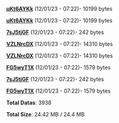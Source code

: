 [**uKt6AYKk**](/data/uKt6AYKk.txt) (12/01/23 - 07:22)- 10199 bytes

[**uKt6AYKk**](/data/uKt6AYKk.txt) (12/01/23 - 07:22)- 10199 bytes

[**7sJ5tjGF**](/data/7sJ5tjGF.txt) (12/01/23 - 07:22)- 242 bytes

[**VZLNrcDX**](/data/VZLNrcDX.txt) (12/01/23 - 07:22)- 14310 bytes

[**VZLNrcDX**](/data/VZLNrcDX.txt) (12/01/23 - 07:22)- 14310 bytes

[**FG5wyT1X**](/data/FG5wyT1X.txt) (12/01/23 - 07:22)- 1579 bytes

[**7sJ5tjGF**](/data/7sJ5tjGF.txt) (12/01/23 - 07:22)- 242 bytes

[**FG5wyT1X**](/data/FG5wyT1X.txt) (12/01/23 - 07:22)- 1579 bytes

**Total Datas**: 3938

**Total Size**: 24.42 MB / 24.4 MB